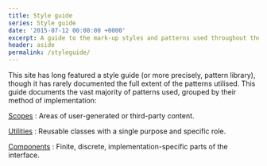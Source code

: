 ```yaml
---
title: Style guide
series: Style guide
date: '2015-07-12 00:00:00 +0000'
excerpt: A guide to the mark-up styles and patterns used throughout the site.
header: aside
permalink: /styleguide/
---
```

This site has long featured a style guide (or more precisely, pattern library), though it has rarely documented the full extent of the patterns utilised. This guide documents the vast majority of patterns used, grouped by their method of implementation:

[Scopes](scopes)
: Areas of user-generated or third-party content.

[Utilities](utilities)
: Reusable classes with a single purpose and specific role.

[Components](components)
: Finite, discrete, implementation-specific parts of the interface.
